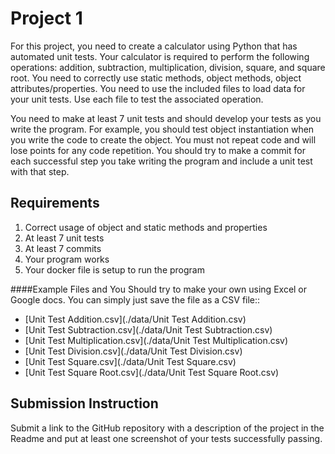 # Project 1

For this project, you need to create a calculator using Python that has automated unit tests.  Your calculator is required to perform the following operations: addition, subtraction, multiplication, division, square, and square root.  You need to correctly use static methods, object methods, object attributes/properties.   You need to use the included files to load data for your unit tests.  Use each file to test the associated operation.   

You need to make at least 7 unit tests and should develop your tests as you write the program.  For example, you should test object instantiation when you write the code to create the object.  You must not repeat code and will lose points for any code repetition.   You should try to make a commit for each successful step you take writing the program and include a unit test with that step.

## Requirements

1. Correct usage of object and static methods and properties
2. At least 7 unit tests
3. At least 7 commits
4. Your program works
5. Your docker file is setup to run the program

####Example Files and You Should try to make your own using Excel or Google docs.  You can simply just save the file as a CSV file::

* [Unit Test Addition.csv](./data/Unit Test Addition.csv)
* [Unit Test Subtraction.csv](./data/Unit Test Subtraction.csv)
* [Unit Test Multiplication.csv](./data/Unit Test Multiplication.csv)
* [Unit Test Division.csv](./data/Unit Test Division.csv)
* [Unit Test Square.csv](./data/Unit Test Square.csv)
* [Unit Test Square Root.csv](./data/Unit Test Square Root.csv)

## Submission Instruction
Submit a link to the GitHub repository with a description of the project in the Readme and put at least one screenshot of your tests successfully passing.

